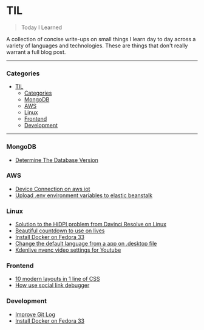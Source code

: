 # TIL

> Today I Learned

A collection of concise write-ups on small things I learn day to day across a
variety of languages and technologies.
These are things that don't really warrant a full blog post.

---

### Categories

- [TIL](#til)
    - [Categories](#categories)
    - [MongoDB](#mongodb)
    - [AWS](#aws)
    - [Linux](#linux)
    - [Frontend](#frontend)
    - [Development](#development)

---

### MongoDB

- [Determine The Database Version](mongodb/database-version.md)

### AWS

- [Device Connection on aws iot](aws/aws-iot-device-sdk.md)
- [Upload .env environment variables to elastic beanstalk](aws/aws-eb-setenv.md)

### Linux

- [Solution to the HiDPI problem from Davinci Resolve on Linux](linux/Davinci%20Resolve/Solution-to-the-HiDPI-problem-on-Linux.md)
- [Beautiful countdown to use on lives](linux/termdown.md)
- [Install Docker on Fedora 33](development/install-docker-fedora-33.md)
- [Change the default language from a app on .desktop file](linux/desktop_entries.md)
- [Kdenlive nvenc video settings for Youtube](linux/Kdenlive/Kdenlive%20nvenc%20video%20settings%20for%20Youtube.md)

### Frontend

- [10 modern layouts in 1 line of CSS](frontend/1linelayouts.md)
- [How use social link debugger](frontend/how-use-debug-from-social.md)

### Development

- [Improve Git Log](development/improve-git-log.md)
- [Install Docker on Fedora 33](development/install-docker-fedora-33.md)